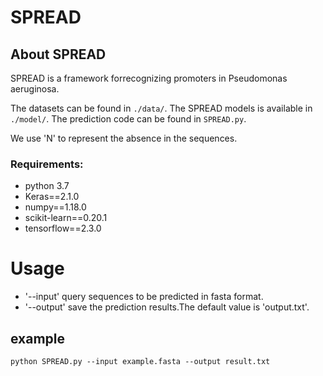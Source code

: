 # SPREAD
## About SPREAD

SPREAD is a framework forrecognizing promoters in Pseudomonas aeruginosa.

The datasets can be found in `./data/`. The SPREAD models is available in `./model/`. The prediction code can be found in `SPREAD.py`. 

We use 'N' to represent the absence in the sequences.

### Requirements:

- python 3.7
- Keras==2.1.0
- numpy==1.18.0
- scikit-learn==0.20.1
- tensorflow==2.3.0

# Usage

- '--input'   query sequences to be predicted in fasta format.
- '--output'  save the prediction results.The default value is 'output.txt'.

## example
```
python SPREAD.py --input example.fasta --output result.txt
```
